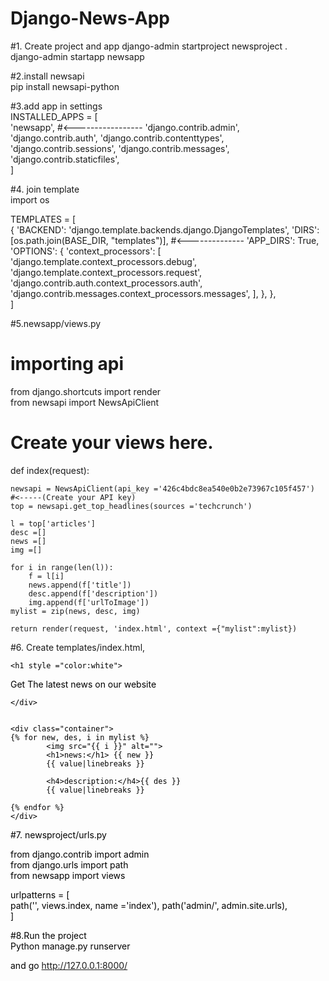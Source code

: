 # Django-News-App

#1. Create project and app
django-admin startproject newsproject .<br>
django-admin startapp newsapp

#2.install newsapi<br>
pip install newsapi-python

#3.add app in settings<br>
INSTALLED_APPS = [<br>
    'newsapp',	#<-----------------
    'django.contrib.admin',
    'django.contrib.auth',
    'django.contrib.contenttypes',
    'django.contrib.sessions',
    'django.contrib.messages',
    'django.contrib.staticfiles',<br>
]


#4. join template<br>
import os<br>

TEMPLATES = [<br>
    {
        'BACKEND': 'django.template.backends.django.DjangoTemplates',
        'DIRS': [os.path.join(BASE_DIR, "templates")],		#<--------------
        'APP_DIRS': True,
        'OPTIONS': {
            'context_processors': [
                'django.template.context_processors.debug',
                'django.template.context_processors.request',
                'django.contrib.auth.context_processors.auth',
                'django.contrib.messages.context_processors.messages',
            ],
        },
    },<br>
]



#5.newsapp/views.py

# importing api
from django.shortcuts import render<br>
from newsapi import NewsApiClient

# Create your views here.
def index(request):<br>
	
	newsapi = NewsApiClient(api_key ='426c4bdc8ea540e0b2e73967c105f457')	#<-----(Create your API key)
	top = newsapi.get_top_headlines(sources ='techcrunch')

	l = top['articles']
	desc =[]
	news =[]
	img =[]

	for i in range(len(l)):
		f = l[i]
		news.append(f['title'])
		desc.append(f['description'])
		img.append(f['urlToImage'])
	mylist = zip(news, desc, img)

	return render(request, 'index.html', context ={"mylist":mylist})


#6. Create templates/index.html,

<!DOCTYPE html>
<html lang="en" dir="ltr">
<head>
	<meta charset="utf-8">
	<title></title>

<link rel="stylesheet" href="https://stackpath.bootstrapcdn.com/bootstrap/4.3.1/css/bootstrap.min.css" integrity="sha384-ggOyR0iXCbMQv3Xipma34MD+dH/1fQ784/j6cY/iJTQUOhcWr7x9JvoRxT2MZw1T" crossorigin="anonymous">
<!-- Optional theme -->
</head>
<body>
	<div class="jumbotron" style="color:black">

	<h1 style ="color:white">
Get The latest news on our website
	</h1>

	</div>


	<div class="container">
	{% for new, des, i in mylist %}
			<img src="{{ i }}" alt="">
			<h1>news:</h1> {{ new }}
			{{ value|linebreaks }}

			<h4>description:</h4>{{ des }}
			{{ value|linebreaks }}

	{% endfor %}
	</div>

</body>
</html>




#7. newsproject/urls.py

from django.contrib import admin<br>
from django.urls import path<br>
from newsapp import views<br>

urlpatterns = [<br>
path('', views.index, name ='index'),
	path('admin/', admin.site.urls),<br>
]


#8.Run the project<br>
Python manage.py runserver<br>

and go http://127.0.0.1:8000/








